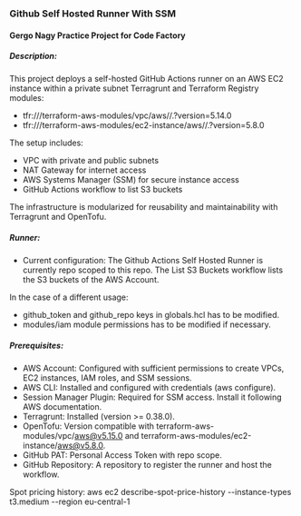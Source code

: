 ### Github Self Hosted Runner With SSM
#### Gergo Nagy Practice Project for Code Factory

##### Description:
This project deploys a self-hosted GitHub Actions runner on an AWS EC2 instance within a private subnet
Terragrunt and Terraform Registry modules:
- tfr:///terraform-aws-modules/vpc/aws//.?version=5.14.0
- tfr:///terraform-aws-modules/ec2-instance/aws//.?version=5.8.0

The setup includes:
- VPC with private and public subnets
- NAT Gateway for internet access
- AWS Systems Manager (SSM) for secure instance access
- GitHub Actions workflow to list S3 buckets

The infrastructure is modularized for reusability and maintainability with Terragrunt and OpenTofu.

##### Runner:
- Current configuration: The Github Actions Self Hosted Runner is currently repo scoped to this repo. The List S3 Buckets workflow lists the S3 buckets of the AWS Account.

In the case of a different usage:
- github_token and github_repo keys in globals.hcl has to be modified.
- modules/iam module permissions has to be modified if necessary.

##### Prerequisites:
- AWS Account: Configured with sufficient permissions to create VPCs, EC2 instances, IAM roles, and SSM sessions.
- AWS CLI: Installed and configured with credentials (aws configure).
- Session Manager Plugin: Required for SSM access. Install it following AWS documentation.
- Terragrunt: Installed (version >= 0.38.0).
- OpenTofu: Version compatible with terraform-aws-modules/vpc/aws@v5.15.0 and terraform-aws-modules/ec2-instance/aws@v5.8.0.
- GitHub PAT: Personal Access Token with repo scope.
- GitHub Repository: A repository to register the runner and host the workflow.

Spot pricing history:
aws ec2 describe-spot-price-history --instance-types t3.medium --region eu-central-1